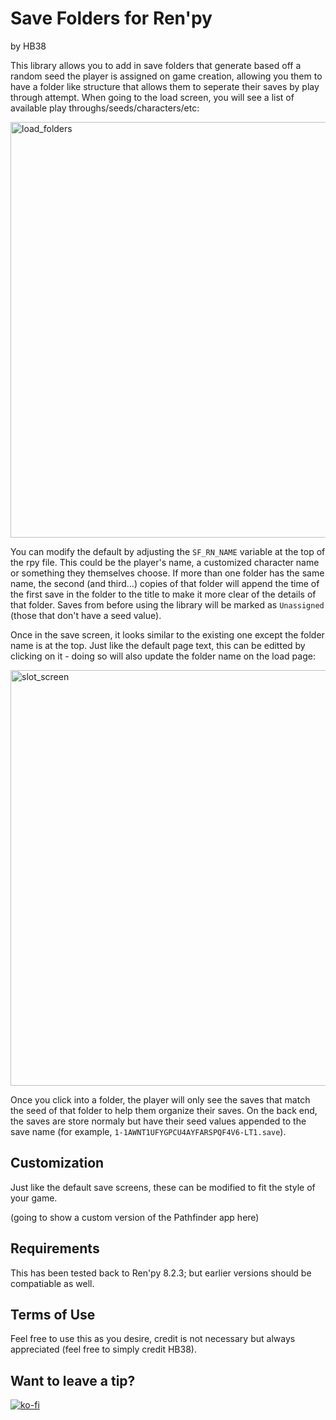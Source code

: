 # Save Folders for Ren'py
by HB38

This library allows you to add in save folders that generate based off a random seed the player is assigned on game creation, allowing you them to have a folder like structure that allows them to seperate their saves by play through attempt.  When going to the load screen, you will see a list of available play throughs/seeds/characters/etc:

<img width="665" alt="load_folders" src="https://github.com/user-attachments/assets/489657e3-8fbf-4a4b-85f2-ba6554f8f558" />

You can modify the default by adjusting the `SF_RN_NAME` variable at the top of the rpy file.  This could be the player's name, a customized character name or something they themselves choose.  If more than one folder has the same name, the second (and third…) copies of that folder will append the time of the first save in the folder to the title to make it more clear of the details of that folder.  Saves from before using the library will be marked as `Unassigned` (those that don't have a seed value).

Once in the save screen, it looks similar to the existing one except the folder name is at the top.  Just like the default page text, this can be editted by clicking on it - doing so will also update the folder name on the load page:

<img width="665" alt="slot_screen" src="https://github.com/user-attachments/assets/7d1f09b1-b7dc-4b41-b1f9-f168d3c68c92" />

Once you click into a folder, the player will only see the saves that match the seed of that folder to help them organize their saves.  On the back end, the saves are store normaly but have their seed values appended to the save name (for example, `1-1AWNT1UFYGPCU4AYFARSPQF4V6-LT1.save`).

## Customization

Just like the default save screens, these can be modified to fit the style of your game.

(going to show a custom version of the Pathfinder app here)

## Requirements

This has been tested back to Ren'py 8.2.3; but earlier versions should be compatiable as well.

## Terms of Use
Feel free to use this as you desire, credit is not necessary but always appreciated (feel free to simply credit HB38).

## Want to leave a tip?
[![ko-fi](https://www.ko-fi.com/img/githubbutton_sm.svg)](https://ko-fi.com/hb38_psk)

